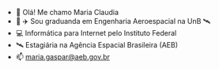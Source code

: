 - 👋 Olá! Me chamo Maria Claudia
- :rocket:	:airplane: Sou graduanda em Engenharia Aeroespacial na UnB	:artificial_satellite:	
- :computer:	 Informática para Internet pelo Instituto Federal 
- :artificial_satellite: Estagiária na Agência Espacial Brasileira (AEB)
- 📫 maria.gaspar@aeb.gov.br

<!---
mariaclaudia3207/mariaclaudia3207 is a ✨ special ✨ repository because its `README.md` (this file) appears on your GitHub profile.
You can click the Preview link to take a look at your changes.
--->
